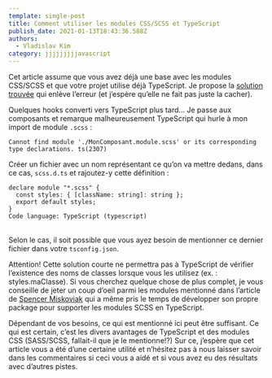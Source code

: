 ```yaml
---
template: single-post
title: Comment utiliser les modules CSS/SCSS et TypeScript
publish_date: 2021-01-13T18:43:36.588Z
authors:
  - Vladislav Kim
category: jjjjjjjjjavascript
---
```

Cet article assume que vous avez déjà une base avec les modules CSS/SCSS et que votre projet utilise déjà TypeScript. Je propose la [solution trouvée](https://skovy.dev/generating-typescript-definitions-for-css-modules-using-sass/) qui enlève l’erreur (et j’espère qu’elle ne fait pas juste la cacher).

Quelques hooks converti vers TypeScript plus tard… Je passe aux composants et remarque malheureusement TypeScript qui hurle à mon import de module `.scss` :

`Cannot find module './MonComposant.module.scss' or its corresponding type declarations. ts(2307)`

Créer un fichier avec un nom représentant ce qu’on va mettre dedans, dans ce cas, `scss.d.ts` et rajoutez-y cette définition :



```
declare module "*.scss" {
  const styles: { [className: string]: string };
  export default styles;
}
Code language: TypeScript (typescript)
```

\
Selon le cas, il soit possible que vous ayez besoin de mentionner ce dernier fichier dans votre `tsconfig.json`.

Attention! Cette solution courte ne permettra pas à TypeScript de vérifier l’existence des noms de classes lorsque vous les utilisez (ex. : styles.maClasse). Si vous cherchez quelque chose de plus complet, je vous conseille de jeter un coup d’oeil parmi les modules mentionné dans l’article de [Spencer Miskoviak](https://skovy.dev/generating-typescript-definitions-for-css-modules-using-sass/) qui a même pris le temps de développer son propre package pour supporter les modules SCSS en TypeScript.

Dépendant de vos besoins, ce qui est mentionné ici peut être suffisant. Ce qui est certain, c’est les divers avantages de TypeScript et des modules CSS (SASS/SCSS, fallait-il que je le mentionne!?) Sur ce, j’espère que cet article vous a été d’une certaine utilité et n’hésitez pas à nous laisser savoir dans les commentaires si ceci vous a aidé et si vous avez eu des résultats avec d’autres pistes.